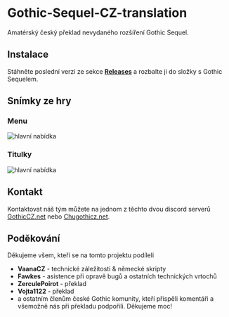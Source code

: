 # Gothic-Sequel-CZ-translation
Amatérský český překlad nevydaného rozšíření Gothic Sequel.

## Instalace
Stáhněte poslední verzi ze sekce [__Releases__](https://github.com/auronen/Gothic-Sequel-CZ-translation/releases) a rozbalte ji do složky s Gothic Sequelem.

## Snímky ze hry
### Menu
![hlavní nabídka](https://github.com/auronen/Gothic-Sequel-CZ-translation/blob/main/screenshots/Sequel_menu_cz.png?raw=true)

### Titulky
![hlavní nabídka](https://github.com/auronen/Gothic-Sequel-CZ-translation/blob/main/screenshots/Sequel_titulek.png?raw=true)

## Kontakt
Kontaktovat náš tým můžete na jednom z těchto dvou discord serverů [GothicCZ.net](https://discord.gg/TbkwNcjkWs) nebo [Chugothicz.net](https://discord.gg/dV8wAVUBeM).

## Poděkování
Děkujeme všem, kteří se na tomto projektu podíleli
* __VaanaCZ__ - technické záležitosti & německé skripty
* __Fawkes__ - asistence při opravě bugů a ostatních technických vrtochů
* __ZerculePoirot__ - překlad
* __Vojta1122__ - překlad
* a ostatním členům české Gothic komunity, kteří přispěli komentáři a všemožně nás při překladu podpořili. Děkujeme moc!
